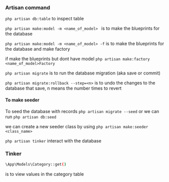 ### Artisan command
`php artisan db:table`
to inspect table


`php artisan make:model -m <name_of_model> `
is to make the blueprints for the database

`php artisan make:model -m <name_of_model> -f`
is to make the blueprints for the database and make factory

if make the blueprints but dont have model 
`php artisan make:factory <name_of_model>Factory`

`php artisan migrate`
is to run the database migration (aka save or commit)

`php artisan migrate:rollback --step=<n>`
is to undo the changes to the database that save, n means the number times to revert 

#### To make seeder
To seed the database with records
`php artisan migrate --seed` or we can run `php artisan db:seed`

we can create a new seeder class by using
`php artisan make:seeder <class_name>`



`php artisan tinker`
interact with the database

### Tinker
```bash
\App\Models\Category::get()
```
is to view values in the category table


